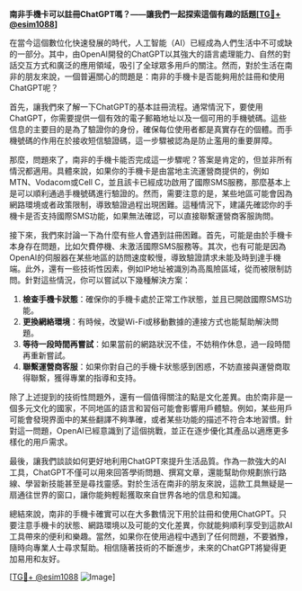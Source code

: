 **南非手機卡可以註冊ChatGPT嗎？——讓我們一起探索這個有趣的話題[[TG💪+ @esim1088](https://t.me/s/esim1088)]**

在當今這個數位化快速發展的時代，人工智能（AI）已經成為人們生活中不可或缺的一部分。其中，由OpenAI開發的ChatGPT以其強大的語言處理能力、自然的對話交互方式和廣泛的應用領域，吸引了全球眾多用戶的關注。然而，對於生活在南非的朋友來說，一個普遍關心的問題是：南非的手機卡是否能夠用於註冊和使用ChatGPT呢？

首先，讓我們來了解一下ChatGPT的基本註冊流程。通常情況下，要使用ChatGPT，你需要提供一個有效的電子郵箱地址以及一個可用的手機號碼。這些信息的主要目的是為了驗證你的身份，確保每位使用者都是真實存在的個體。而手機號碼的作用在於接收短信驗證碼，這一步驟被認為是防止濫用的重要屏障。

那麼，問題來了，南非的手機卡能否完成這一步驟呢？答案是肯定的，但並非所有情況都適用。具體來說，如果你的手機卡是由當地主流運營商提供的，例如MTN、Vodacom或Cell C，並且該卡已經成功啟用了國際SMS服務，那麼基本上是可以順利通過手機號碼進行驗證的。然而，需要注意的是，某些地區可能會因為網路環境或者政策限制，導致驗證過程出現困難。這種情況下，建議先確認你的手機卡是否支持國際SMS功能，如果無法確認，可以直接聯繫運營商客服詢問。

接下來，我們來討論一下為什麼有些人會遇到註冊困難。首先，可能是由於手機卡本身存在問題，比如欠費停機、未激活國際SMS服務等。其次，也有可能是因為OpenAI的伺服器在某些地區的訪問速度較慢，導致驗證請求未能及時到達手機端。此外，還有一些技術性因素，例如IP地址被識別為高風險區域，從而被限制訪問。針對這些情況，你可以嘗試以下幾種解決方案：

1. **檢查手機卡狀態**：確保你的手機卡處於正常工作狀態，並且已開啟國際SMS功能。
2. **更換網絡環境**：有時候，改變Wi-Fi或移動數據的連接方式也能幫助解決問題。
3. **等待一段時間再嘗試**：如果當前的網路狀況不佳，不妨稍作休息，過一段時間再重新嘗試。
4. **聯繫運營商客服**：如果你對自己的手機卡狀態感到困惑，不妨直接與運營商取得聯繫，獲得專業的指導和支持。

除了上述提到的技術性問題外，還有一個值得關注的點是文化差異。由於南非是一個多元文化的國家，不同地區的語言和習俗可能會影響用戶體驗。例如，某些用戶可能會發現界面中的某些翻譯不夠準確，或者某些功能的描述不符合本地習慣。針對這一問題，OpenAI已經意識到了這個挑戰，並正在逐步優化其產品以適應更多樣化的用戶需求。

最後，讓我們談談如何更好地利用ChatGPT來提升生活品質。作為一款強大的AI工具，ChatGPT不僅可以用來回答學術問題、撰寫文章，還能幫助你規劃旅行路線、學習新技能甚至是尋找靈感。對於生活在南非的朋友來說，這款工具無疑是一扇通往世界的窗口，讓你能夠輕鬆獲取來自世界各地的信息和知識。

總結來說，南非的手機卡確實可以在大多數情況下用於註冊和使用ChatGPT。只要注意手機卡的狀態、網路環境以及可能的文化差異，你就能夠順利享受到這款AI工具帶來的便利和樂趣。當然，如果你在使用過程中遇到了任何問題，不要猶豫，隨時向專業人士尋求幫助。相信隨著技術的不斷進步，未來的ChatGPT將變得更加易用和友好。

[[TG💪+ @esim1088](https://t.me/s/esim1088) ![Image](https://i.postimg.cc/4NQfJmqS/Snipaste-2025-05-13-00-14-12.png)]